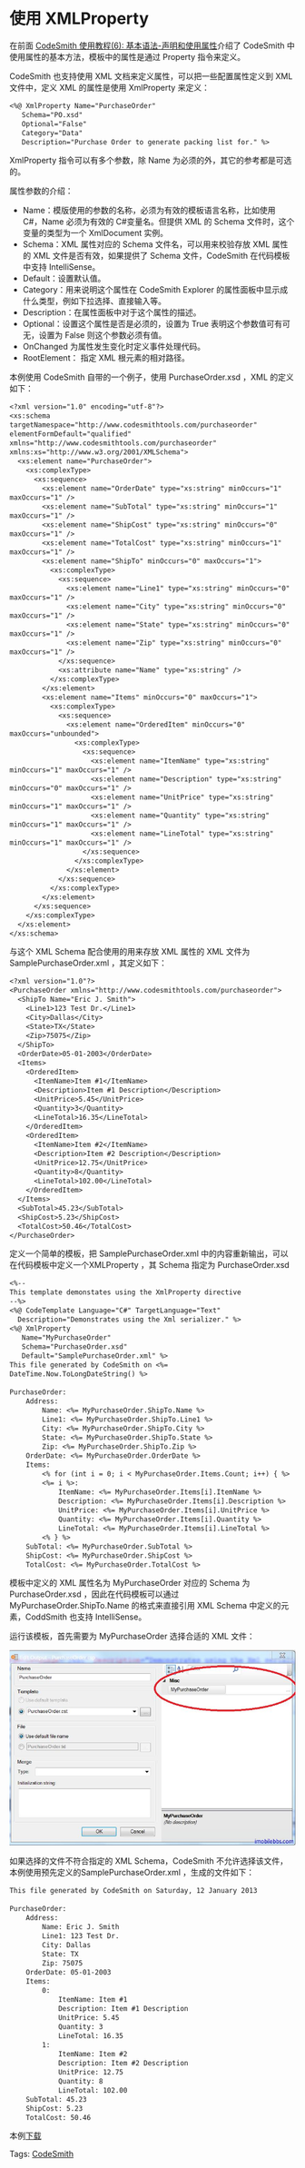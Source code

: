 # 使用 XMLProperty

在前面 [CodeSmith 使用教程(6): 基本语法-声明和使用属性](http://www.imobilebbs.com/wordpress/archives/4207)介绍了 CodeSmith 中使用属性的基本方法，模板中的属性是通过 Property 指令来定义。

CodeSmith 也支持使用 XML 文档来定义属性，可以把一些配置属性定义到 XML 文件中，定义 XML 的属性是使用 XmlProperty 来定义：

```
<%@ XmlProperty Name="PurchaseOrder"
   Schema="PO.xsd"
   Optional="False"
   Category="Data"
   Description="Purchase Order to generate packing list for." %>
```

XmlProperty 指令可以有多个参数，除 Name 为必须的外，其它的参考都是可选的。

属性参数的介绍：

- Name：模版使用的参数的名称，必须为有效的模板语言名称，比如使用 C#，Name 必须为有效的 C#变量名。但提供 XML 的 Schema 文件时，这个变量的类型为一个 XmlDocument 实例。
- Schema：XML 属性对应的 Schema 文件名，可以用来校验存放 XML 属性的 XML 文件是否有效，如果提供了 Schema 文件，CodeSmith 在代码模板中支持 IntelliSense。
- Default：设置默认值。
- Category：用来说明这个属性在 CodeSmith Explorer 的属性面板中显示成什么类型，例如下拉选择、直接输入等。
- Description：在属性面板中对于这个属性的描述。
- Optional：设置这个属性是否是必须的，设置为 True 表明这个参数值可有可无，设置为 False 则这个参数必须有值。
- OnChanged 为属性发生变化时定义事件处理代码。
- RootElement： 指定 XML 根元素的相对路径。

本例使用 CodeSmith 自带的一个例子，使用 PurchaseOrder.xsd ，XML 的定义如下：

```
<?xml version="1.0" encoding="utf-8"?>
<xs:schema targetNamespace="http://www.codesmithtools.com/purchaseorder"
elementFormDefault="qualified"
xmlns="http://www.codesmithtools.com/purchaseorder"
xmlns:xs="http://www.w3.org/2001/XMLSchema">
  <xs:element name="PurchaseOrder">
    <xs:complexType>
      <xs:sequence>
        <xs:element name="OrderDate" type="xs:string" minOccurs="1" maxOccurs="1" />
        <xs:element name="SubTotal" type="xs:string" minOccurs="1" maxOccurs="1" />
        <xs:element name="ShipCost" type="xs:string" minOccurs="0" maxOccurs="1" />
        <xs:element name="TotalCost" type="xs:string" minOccurs="1" maxOccurs="1" />
        <xs:element name="ShipTo" minOccurs="0" maxOccurs="1">
          <xs:complexType>
            <xs:sequence>
              <xs:element name="Line1" type="xs:string" minOccurs="0" maxOccurs="1" />
              <xs:element name="City" type="xs:string" minOccurs="0" maxOccurs="1" />
              <xs:element name="State" type="xs:string" minOccurs="0" maxOccurs="1" />
              <xs:element name="Zip" type="xs:string" minOccurs="0" maxOccurs="1" />
            </xs:sequence>
            <xs:attribute name="Name" type="xs:string" />
          </xs:complexType>
        </xs:element>
        <xs:element name="Items" minOccurs="0" maxOccurs="1">
          <xs:complexType>
            <xs:sequence>
              <xs:element name="OrderedItem" minOccurs="0" maxOccurs="unbounded">
                <xs:complexType>
                  <xs:sequence>
                    <xs:element name="ItemName" type="xs:string" minOccurs="1" maxOccurs="1" />
                    <xs:element name="Description" type="xs:string" minOccurs="0" maxOccurs="1" />
                    <xs:element name="UnitPrice" type="xs:string" minOccurs="1" maxOccurs="1" />
                    <xs:element name="Quantity" type="xs:string" minOccurs="1" maxOccurs="1" />
                    <xs:element name="LineTotal" type="xs:string" minOccurs="1" maxOccurs="1" />
                  </xs:sequence>
                </xs:complexType>
              </xs:element>
            </xs:sequence>
          </xs:complexType>
        </xs:element>
      </xs:sequence>
    </xs:complexType>
  </xs:element>
</xs:schema>
```

与这个 XML Schema 配合使用的用来存放 XML 属性的 XML 文件为 SamplePurchaseOrder.xml ，其定义如下：

```
<?xml version="1.0"?>
<PurchaseOrder xmlns="http://www.codesmithtools.com/purchaseorder">
  <ShipTo Name="Eric J. Smith">
    <Line1>123 Test Dr.</Line1>
    <City>Dallas</City>
    <State>TX</State>
    <Zip>75075</Zip>
  </ShipTo>
  <OrderDate>05-01-2003</OrderDate>
  <Items>
    <OrderedItem>
      <ItemName>Item #1</ItemName>
      <Description>Item #1 Description</Description>
      <UnitPrice>5.45</UnitPrice>
      <Quantity>3</Quantity>
      <LineTotal>16.35</LineTotal>
    </OrderedItem>
    <OrderedItem>
      <ItemName>Item #2</ItemName>
      <Description>Item #2 Description</Description>
      <UnitPrice>12.75</UnitPrice>
      <Quantity>8</Quantity>
      <LineTotal>102.00</LineTotal>
    </OrderedItem>
  </Items>
  <SubTotal>45.23</SubTotal>
  <ShipCost>5.23</ShipCost>
  <TotalCost>50.46</TotalCost>
</PurchaseOrder>
```

定义一个简单的模板，把 SamplePurchaseOrder.xml 中的内容重新输出，可以在代码模板中定义一个XMLProperty ，其 Schema 指定为 PurchaseOrder.xsd

```
<%--
This template demonstates using the XmlProperty directive
--%>
<%@ CodeTemplate Language="C#" TargetLanguage="Text"
  Description="Demonstrates using the Xml serializer." %>
<%@ XmlProperty
   Name="MyPurchaseOrder"
   Schema="PurchaseOrder.xsd"
   Default="SamplePurchaseOrder.xml" %>
This file generated by CodeSmith on <%= DateTime.Now.ToLongDateString() %>

PurchaseOrder:
	Address:
		Name: <%= MyPurchaseOrder.ShipTo.Name %>
		Line1: <%= MyPurchaseOrder.ShipTo.Line1 %>
		City: <%= MyPurchaseOrder.ShipTo.City %>
		State: <%= MyPurchaseOrder.ShipTo.State %>
		Zip: <%= MyPurchaseOrder.ShipTo.Zip %>
	OrderDate: <%= MyPurchaseOrder.OrderDate %>
	Items:
		<% for (int i = 0; i < MyPurchaseOrder.Items.Count; i++) { %>
		<%= i %>:
			ItemName: <%= MyPurchaseOrder.Items[i].ItemName %>
			Description: <%= MyPurchaseOrder.Items[i].Description %>
			UnitPrice: <%= MyPurchaseOrder.Items[i].UnitPrice %>
			Quantity: <%= MyPurchaseOrder.Items[i].Quantity %>
			LineTotal: <%= MyPurchaseOrder.Items[i].LineTotal %>
		<% } %>
	SubTotal: <%= MyPurchaseOrder.SubTotal %>
	ShipCost: <%= MyPurchaseOrder.ShipCost %>
	TotalCost: <%= MyPurchaseOrder.TotalCost %>
```

模板中定义的 XML 属性名为 MyPurchaseOrder 对应的 Schema 为 PurchaseOrder.xsd ，因此在代码模板可以通过 MyPurchaseOrder.ShipTo.Name 的格式来直接引用 XML Schema 中定义的元素，CoddSmith 也支持 IntelliSense。

运行该模板，首先需要为 MyPurchaseOrder 选择合适的 XML 文件：

![第32张](images/32.png)

如果选择的文件不符合指定的 XML Schema，CodeSmith 不允许选择该文件，本例使用预先定义的SamplePurchaseOrder.xml ，生成的文件如下：

```
This file generated by CodeSmith on Saturday, 12 January 2013

PurchaseOrder:
	Address:
		Name: Eric J. Smith
		Line1: 123 Test Dr.
		City: Dallas
		State: TX
		Zip: 75075
	OrderDate: 05-01-2003
	Items:
		0:
			ItemName: Item #1
			Description: Item #1 Description
			UnitPrice: 5.45
			Quantity: 3
			LineTotal: 16.35
		1:
			ItemName: Item #2
			Description: Item #2 Description
			UnitPrice: 12.75
			Quantity: 8
			LineTotal: 102.00
	SubTotal: 45.23
	ShipCost: 5.23
	TotalCost: 50.46
```

本例[下载](http://www.imobilebbs.com/download/codesmith/XmlPropertyDemo.zip)

Tags: [CodeSmith](http://www.imobilebbs.com/wordpress/archives/tag/codesmith)